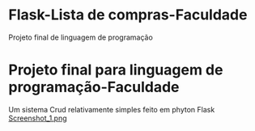 # Flask-Lista de compras-Faculdade
Projeto final de linguagem de programação

# Projeto final para linguagem de programação-Faculdade
Um sistema Crud relativamente simples feito em phyton Flask
[Screenshot_1.png](https://user-images.githubusercontent.com/97737113/192342909-b4d4f684-b8e6-4471-87b5-25274a56e0e6.png)